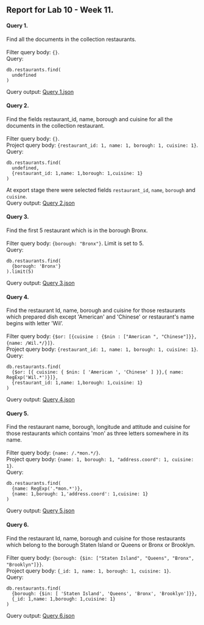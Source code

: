## Report for Lab 10 - Week 11.

#### Query 1.
Find all the documents in the collection restaurants. \
\
Filter query body: `{}`. \
Query: 
```
db.restaurants.find(
  undefined
)
```
Query output: [Query 1.json](outputs/query1.json)

#### Query 2.
Find the fields restaurant_id, name, borough and cuisine for all the documents in
the collection restaurant. \
\
Filter query body: `{}`. \
Project query body: `{restaurant_id: 1, name: 1, borough: 1, cuisine: 1}`. \
Query: 
```
db.restaurants.find(
  undefined,
  {restaurant_id: 1,name: 1,borough: 1,cuisine: 1}
)
```
At export stage there were selected fields `restaurant_id`, `name`, `borough` and `cuisine`. \
Query output: [Query 2.json](outputs/query2.json)

#### Query 3.
Find the first 5 restaurant which is in the borough Bronx. \
\
Filter query body: `{borough: "Bronx"}`. Limit is set to 5. \
Query: 
```
db.restaurants.find(
  {borough: 'Bronx'}
).limit(5)
```
Query output: [Query 3.json](outputs/query3.json)

#### Query 4.
Find the restaurant Id, name, borough and cuisine for those restaurants which
prepared dish except 'American' and 'Chinese' or restaurant's name begins with
letter 'Wil’. \
\
Filter query body: `{$or: [{cuisine : {$nin : ["American ", "Chinese"]}}, {name: /Wil.*/}]}`. \
Project query body: `{restaurant_id: 1, name: 1, borough: 1, cuisine: 1}`. \
Query: 
```
db.restaurants.find(
  {$or: [{ cuisine: { $nin: [ 'American ', 'Chinese' ] }},{ name: RegExp('Wil.*')}]},
  {restaurant_id: 1,name: 1,borough: 1,cuisine: 1}
)
```
Query output: [Query 4.json](outputs/query4.json)

#### Query 5.
Find the restaurant name, borough, longitude and attitude and cuisine for those
restaurants which contains 'mon' as three letters somewhere in its name.  \
\
Filter query body: `{name: /.*mon.*/}`. \
Project query body: `{name: 1, borough: 1, "address.coord": 1, cuisine: 1}`. \
Query: 
```
db.restaurants.find(
  {name: RegExp('.*mon.*')},
  {name: 1,borough: 1,'address.coord': 1,cuisine: 1}
)
```
Query output: [Query 5.json](outputs/query5.json)

#### Query 6.
Find the restaurant Id, name, borough and cuisine for those restaurants which
belong to the borough Staten Island or Queens or Bronx or Brooklyn.  \
\
Filter query body: `{borough: {$in: ["Staten Island", "Queens", "Bronx", "Brooklyn"]}}`. \
Project query body: `{_id: 1, name: 1, borough: 1, cuisine: 1}`. \
Query: 
```
db.restaurants.find(
  {borough: {$in: [ 'Staten Island', 'Queens', 'Bronx', 'Brooklyn']}},
  {_id: 1,name: 1,borough: 1,cuisine: 1}
)
```
Query output: [Query 6.json](outputs/query6.json)